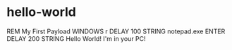 # hello-world
REM My First Payload
WINDOWS r
DELAY 100
STRING notepad.exe
ENTER
DELAY 200
STRING Hello World! I'm in your PC!
